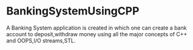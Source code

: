 # BankingSystemUsingCPP

A Banking System application is created in which one can create a bank account to deposit,withdraw money using all the major concepts of C++ and OOPS,I/O streams,STL.
